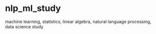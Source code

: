 # nlp_ml_study
machine learning, statistics, linear algebra, natural language processing, data science study
